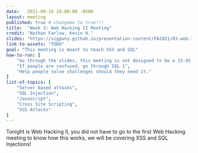 ```yaml
---
date:   2021-09-16 18:00:00 -0500
layout: meeting
published: true # changeme to true!!!
title:  "Week 3: Web Hacking II Meeting"
credit: "Nathan Farlow, Kevin H."
slides: "https://sigpwny.github.io/presentation-content/FA2021/03-web-II.pdf"
link-to-assets: "TODO"
goal: "This meeting is meant to teach XSS and SQL"
how-to-run: [
	"Go through the slides, this meeting is not designed to be a 15-45 meeting, but you can run it like one",
	"If people are confused, go through SQL 1",
	"Help people solve challenges should they need it."
]
list-of-topics: [
	"Server based attasks",
	"SQL Injection",
	"Javascript",
	"Cross Site Scripting",
	"XSS Attacks"
]
---
```


Tonight is Web Hacking II, you did not have to go to the first Web Hacking meeting to know how this works, we will be covering XSS and SQL Injections!